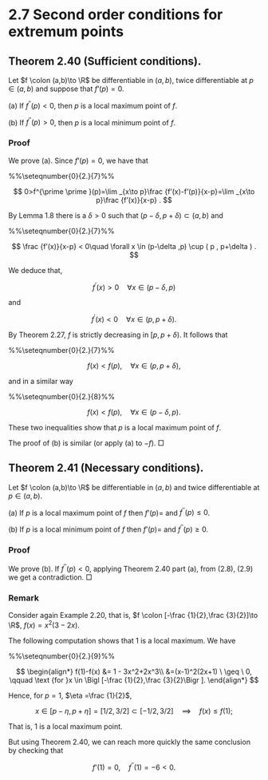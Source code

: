 # 2.7 Second order conditions for extremum points

## Theorem 2.40 (Sufficient conditions).

Let $f \colon (a,b)\to \R$ be differentiable in $(a,b)$, twice differentiable at $p\in (a,b)$ and suppose that $f’(p)=0$.

(a) If $f^{\prime \prime }(p) < 0$, then $p$ is a local maximum point of $f$.

(b) If $f^{\prime \prime }(p) > 0$, then $p$ is a local minimum point of $f$.

### Proof

We prove (a). Since $f’(p)=0$, we have that

%%\seteqnumber{0}{2.}{7}%%

$$
0>f^{\prime \prime }(p)=\lim _{x\to p}\frac {f’(x)-f’(p)}{x-p}=\lim _{x\to p}\frac {f’(x)}{x-p} .
$$

By Lemma 1.8 there is a $\delta >0$ such that $(p-\delta ,p+\delta ) \subset (a,b)$ and

%%\seteqnumber{0}{2.}{7}%%

$$
\frac {f’(x)}{x-p} < 0\quad \forall x \in (p-\delta ,p) \cup ( p , p+\delta ) .
$$

We deduce that,

$$
f^\prime (x) > 0 \quad \forall x \in (p-\delta ,p)
$$

and

$$
f^\prime (x) < 0 \quad \forall x \in (p,p+\delta ) .
$$

By Theorem 2.27, $f$ is strictly decreasing in $[p,p+\delta )$. It follows that

%%\seteqnumber{0}{2.}{7}%%

$$
\label {strict1} f(x) < f(p) , \quad \forall x \in (p,p+\delta ) ,
$$

and in a similar way

%%\seteqnumber{0}{2.}{8}%%

$$
\label {strict2} f(x) < f(p) , \quad \forall x \in (p-\delta ,p) .
$$

These two inequalities show that $p$ is a local maximum point of $f$.

The proof of (b) is similar (or apply (a) to $-f$). □

## Theorem 2.41 (Necessary conditions).

Let $f \colon (a,b)\to \R$ be differentiable in $(a,b)$ and twice differentiable at $p\in (a,b)$.

(a) If $p$ is a local maximum point of $f$ then $f’(p)=$ and $f^{\prime \prime }(p) \leq 0$.

(b) If $p$ is a local minimum point of $f$ then $f’(p)=$ and $f^{\prime \prime }(p) \geq 0$.

### Proof

We prove (b). If $f^{\prime \prime }(p)<0$, applying Theorem 2.40 part (a), from (2.8), (2.9) we get a contradiction. □

### Remark

Consider again Example 2.20, that is, $f \colon [-\frac {1}{2},\frac {3}{2}]\to \R$, $f(x) = x^2(3-2x)$.

The following computation shows that $1$ is a local maximum. We have

%%\seteqnumber{0}{2.}{9}%%

$$
\begin{align*} f(1)-f(x) &= 1 - 3x^2+2x^3\\ &=(x-1)^2(2x+1) \ \geq \ 0, \qquad \text {for }x \in \Bigl [-\frac {1}{2},\frac {3}{2}\Bigr ]. \end{align*}
$$

Hence, for $p=1$, $\eta =\frac {1}{2}$,

$$
x \in [p-\eta ,p+\eta ]=[1/2,\,3/2]\subset [-1/2,\, 3/2] \quad \implies \quad f(x) \leq f(1);
$$

That is, $1$ is a local maximum point.

But using Theorem 2.40, we can reach more quickly the same conclusion by checking that

$$
f’(1) = 0, \quad f^{\prime \prime }(1) = -6 < 0.
$$
